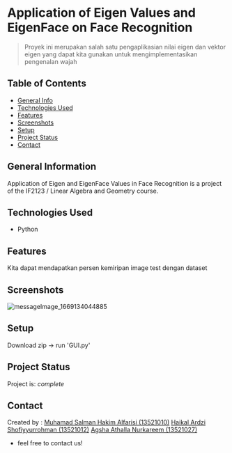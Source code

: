 # Application of Eigen Values ​​and EigenFace on Face Recognition
> Proyek ini merupakan salah satu pengaplikasian nilai eigen dan vektor eigen yang dapat kita gunakan untuk mengimplementasikan pengenalan wajah 

## Table of Contents
* [General Info](#general-information)
* [Technologies Used](#technologies-used)
* [Features](#features)
* [Screenshots](#screenshots)
* [Setup](#setup)
* [Project Status](#project-status)
* [Contact](#contact)
<!-- * [License](#license) -->


## General Information
Application of Eigen and EigenFace Values ​​in Face Recognition is a project of the IF2123 / Linear Algebra and Geometry course.

## Technologies Used
- Python


## Features
Kita dapat mendapatkan persen kemiripan image test dengan dataset

## Screenshots
![messageImage_1669134044885](https://user-images.githubusercontent.com/110584940/203371937-a139dca3-8820-4c51-8cf5-3add81c0d7fd.jpg)

## Setup
Download zip -> run 'GUI.py'


## Project Status
Project is: _complete_


## Contact
Created by :
[Muhamad Salman Hakim Alfarisi (13521010)](https://www.flynerd.pl/)
[Haikal Ardzi Shofiyyurrohman (13521012)](https://www.flynerd.pl/)
[Agsha Athalla Nurkareem (13521027)](https://www.flynerd.pl/)
- feel free to contact us!
